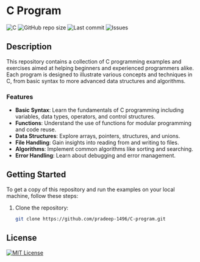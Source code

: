 # C Program

![C](https://img.shields.io/badge/c-%2300599C.svg?style=for-the-badge&logo=c&logoColor=white)
![GitHub repo size](https://img.shields.io/github/repo-size/pradeep-1496/C-program)
![Last commit](https://img.shields.io/github/last-commit/pradeep-1496/C-program)
![Issues](https://img.shields.io/github/issues/pradeep-1496/C-program)

## Description

This repository contains a collection of C programming examples and exercises aimed at helping beginners and experienced programmers alike. Each program is designed to illustrate various concepts and techniques in C, from basic syntax to more advanced data structures and algorithms.

### Features

- **Basic Syntax**: Learn the fundamentals of C programming including variables, data types, operators, and control structures.
- **Functions**: Understand the use of functions for modular programming and code reuse.
- **Data Structures**: Explore arrays, pointers, structures, and unions.
- **File Handling**: Gain insights into reading from and writing to files.
- **Algorithms**: Implement common algorithms like sorting and searching.
- **Error Handling**: Learn about debugging and error management.

## Getting Started

To get a copy of this repository and run the examples on your local machine, follow these steps:

1. Clone the repository:
   ```bash
   git clone https://github.com/pradeep-1496/C-program.git

## License

[![MIT License](https://img.shields.io/badge/License-MIT-green.svg)](https://github.com/Pradeep-1496/C-program/blob/main/LICENSE.txt)
